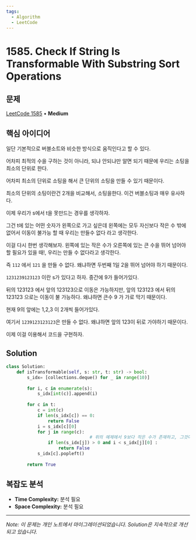 ```yaml
---
tags:
  - Algorithm
  - LeetCode
---
```


# 1585. Check If String Is Transformable With Substring Sort Operations

## 문제

[LeetCode 1585](https://leetcode.com/problems/check-if-string-is-transformable-with-substring-sort-operations/) • **Medium**

## 핵심 아이디어

일단 기본적으로 버블소트와 비슷한 방식으로 움직인다고 할 수 있다.

어차피 최적의 수을 구하는 것이 아니라, 되냐 안되냐만 알면 되기 때문에 우리는 소팅을 최소의 단위로 한다.

어차피 최소의 단위로 소팅을 해서 큰 단위의 소팅을 만들 수 있기 때문이다.

최소의 단위의 소팅이란건 2개을 비교해서, 소팅을한다. 이건 버블소팅과 매우 유사하다.

  

이제 우리가 s에서 t을 못만드는 경우를 생각하자.

그건 t에 있는 어떤 숫자가 왼쪽으로 가고 싶은데 왼쪽에는 모두 자신보다 작은 수 밖에 없어서 이동이 불가능 할 때 우리는 만들수 없다 라고 생각한다.

이걸 다시 한번 생각해보자. 왼쪽에 있는 작은 수가 오른쪽에 있는 큰 수을 뛰어 넘어야할 필요가 있을 때!, 우리는 만들 수 없다라고 생각한다.

즉 `112` 에서 `121` 을 만들 수 없다. 왜냐하면 두번째 1일 2을 뛰어 넘어야 하기 때문이다.

`1231239123123` 이란 s가 있다고 하자. 중간에 9가 들어가있다.

뒤의 123123 에서 앞의 123123으로 이동은 가능하지만, 앞의 123123 에서 뒤의 123123 으로는 이동이 불 가능하다. 왜냐하면 큰수 9 가 가로 막기 때문이다.

현재 9의 앞에는 1,2,3 이 2개씩 들어가있다.

여기서 `1239123123123`은 만들 수 없다. 왜냐하면 앞의 123이 뒤로 가야하기 때문이다.

이제 이걸 이용해서 코드을 구현하자.

## Solution

```python
class Solution:
    def isTransformable(self, s: str, t: str) -> bool:
        s_idx= [collections.deque() for _ in range(10)]
        
        for i, c in enumerate(s):
            s_idx[int(c)].append(i)
            
        for c in t:
            c = int(c)
            if len(s_idx[c]) == 0:
                return False
            i = s_idx[c][0]
            for j in range(c):
								# 위의 예제에서 9보다 작은 수가 존재하고, 그것이 9의 오른쪽으로 가야한다면 실패다.
                if len(s_idx[j]) > 0 and i < s_idx[j][0] :
                    return False
            s_idx[c].popleft()
            
        return True
```

## 복잡도 분석

- **Time Complexity:** 분석 필요
- **Space Complexity:** 분석 필요


---

*Note: 이 문제는 개인 노트에서 마이그레이션되었습니다. Solution은 지속적으로 개선되고 있습니다.*
